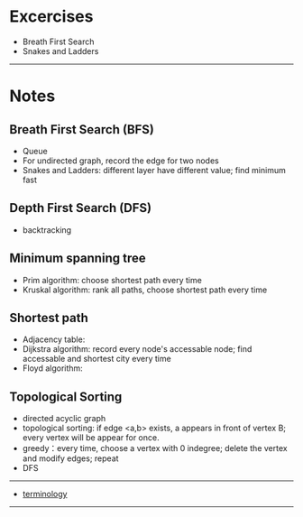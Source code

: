 # Excercises
- Breath First Search
- Snakes and Ladders

---
# Notes
## Breath First Search (BFS)
- Queue
- For undirected graph, record the edge for two nodes
- Snakes and Ladders: different layer have different value; find minimum fast

## Depth First Search (DFS)
- backtracking

## Minimum spanning tree
- Prim algorithm: choose shortest path every time
- Kruskal algorithm: rank all paths, choose shortest path every time 

## Shortest path
- Adjacency table: 
- Dijkstra algorithm: record every node's accessable node; find accessable and shortest city every time
- Floyd algorithm:

## Topological Sorting
- directed acyclic graph
- topological sorting: if edge <a,b> exists, a appears in front of vertex B; every vertex will be appear for once.
- greedy：every time, choose a vertex with 0 indegree; delete the vertex and modify edges; repeat
- DFS

---
- [terminology](http://www.nowamagic.net/librarys/veda/detail/1866)
---
